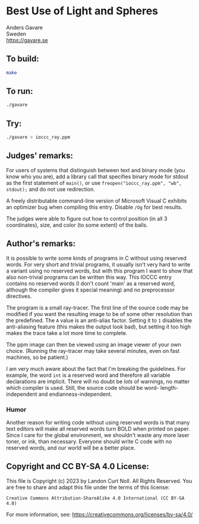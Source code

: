 # Best Use of Light and Spheres

Anders Gavare  
Sweden  
<https://gavare.se>

## To build:

```sh
make
```

## To run:

```sh
./gavare
```

## Try:

```sh
./gavare > ioccc_ray.ppm
```

## Judges' remarks:

For users of systems that distinguish between text and binary mode
(you know who you are), add a library call that specifies binary mode
for stdout as the first statement of `main()`,
or use `freopen("ioccc_ray.ppm", "wb", stdout);` and do not use redirection.

A freely distributable command-line version of Microsoft Visual C
exhibits an optimizer bug when compiling this entry. Disable `/Og` for
best results.

The judges were able to figure out how to control position
(in all 3 coordinates), size, and color (to some extent) of the balls.

## Author's remarks:

It is possible to write some kinds of programs in C without using reserved
words.  For very short and trivial programs, it usually isn't very hard to
write a variant using no reserved words, but with this program I want to
show that also non-trivial programs can be written this way.  This IOCCC
entry contains no reserved words (I don't count 'main' as a reserved word,
although the compiler gives it special meaning) and no preprocessor
directives.

The program is a small ray-tracer. The first line of the source code may
be modified if you want the resulting image to be of some other resolution
than the predefined. The `A` value is an anti-alias factor. Setting it to
`1` disables the anti-aliasing feature (this makes the output look bad), but
setting it too high makes the trace take a lot more time to complete.

The ppm image can then be viewed using an image viewer of your own choice.
(Running the ray-tracer may take several minutes, even on fast machines,
so be patient.)

I am very much aware about the fact that I'm breaking the guidelines. For
example, the word `int` is a reserved word and therefore all variable
declarations are implicit.  There will no doubt be _lots_ of warnings,
no matter which compiler is used.  Still, the source code should be word-
length-independent and endianness-independent.

### Humor

Another reason for writing code without using reserved words is that many
text editors will make all reserved words turn BOLD when printed on
paper.  Since I care for the global environment, we shouldn't waste any
more laser toner, or ink, than necessary. Everyone should write C code
with no reserved words, and our world will be a better place.

## Copyright and CC BY-SA 4.0 License:

This file is Copyright (c) 2023 by Landon Curt Noll.  All Rights Reserved.
You are free to share and adapt this file under the terms of this license:

    Creative Commons Attribution-ShareAlike 4.0 International (CC BY-SA 4.0)

For more information, see: https://creativecommons.org/licenses/by-sa/4.0/

